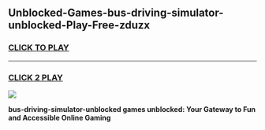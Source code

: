 
## Unblocked-Games-bus-driving-simulator-unblocked-Play-Free-zduzx
<h3>
<a href="https://premium76.site?title=bus-driving-simulator-unblocked&ref=12A">CLICK TO PLAY</a></h3>
<hr>

<h3>
<a href="https://premium76.site?title=bus-driving-simulator-unblocked&ref=12A">CLICK 2 PLAY</a>
  
</h3>

<a href="https://premium76.site?title=bus-driving-simulator-unblocked&ref=12A"><img src="https://clearcache.store/games.png"></a>


**bus-driving-simulator-unblocked games unblocked: Your Gateway to Fun and Accessible Online Gaming**
